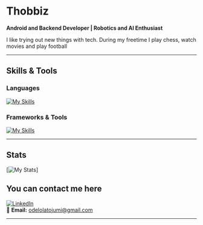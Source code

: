 # Thobbiz  

**Android and Backend Developer | Robotics and AI Enthusiast**  

I like trying out new things with tech. During my freetime I play chess, watch movies and play football

---

##  Skills & Tools  

### Languages  
[![My Skills](https://skillicons.dev/icons?i=c,java,kotlin,go,python,html,css&perline=6)](https://skillicons.dev)  

### Frameworks & Tools  
[![My Skills](https://skillicons.dev/icons?i=androidstudio,gradle,bash,git,github,linux,vscode,mysql,mongodb,postgresql,docker,vim&perline=6)](https://skillicons.dev)  

---

##  Stats
[![My Stats](https://github-readme-stats.vercel.app/api/top-langs/?username=thobbiz&theme=default&show_icons=true&hide_border=true&layout=compact)]

## You can contact me here  

[![LinkedIn](https://img.shields.io/badge/LinkedIn-0077B5?style=for-the-badge&logo=linkedin&logoColor=white)](https://www.linkedin.com/in/oluwantojumi-odelola-6020a1203/)  
📧 **Email:** odelolatojumi@gmail.com 

---
